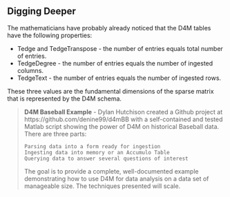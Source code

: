 Digging Deeper
--------------

The mathematicians have probably already noticed that the D4M tables have
the following properties:

* Tedge and TedgeTranspose - the number of entries equals total number of entries.
* TedgeDegree - the number of entries equals the number of ingested columns.
* TedgeText - the number of entries equals the number of ingested rows.

These three values are the fundamental dimensions of the sparse matrix that 
is represented by the D4M schema.

<blockquote><b>D4M Baseball Example</b> - Dylan Hutchison created a Github 
project at https://github.com/denine99/d4mBB with a self-contained and tested 
Matlab script showing the power of D4M on historical Baseball data. There 
are three parts:

    Parsing data into a form ready for ingestion
    Ingesting data into memory or an Accumulo Table
    Querying data to answer several questions of interest

The goal is to provide a complete, well-documented example demonstrating how 
to use D4M for data analysis on a data set of manageable size. The techniques 
presented will scale.</blockquote>
